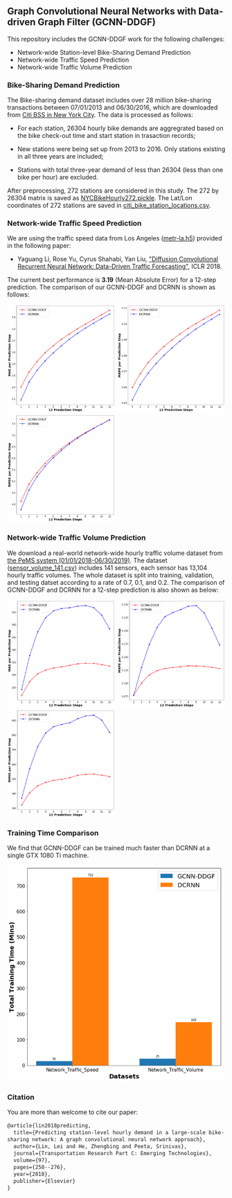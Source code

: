 ## Graph Convolutional Neural Networks with Data-driven Graph Filter (GCNN-DDGF)

This repository includes the GCNN-DDGF work for the following challenges:

* Network-wide Station-level Bike-Sharing Demand Prediction
* Network-wide Traffic Speed Prediction
* Network-wide Traffic Volume Prediction

### Bike-Sharing Demand Prediction 

The Bike-sharing demand dataset includes over 28 million bike-sharing transactions between 07/01/2013 and 06/30/2016, which are downloaded from [Citi BSS in New York City](https://www.citibikenyc.com/system-data). The data is processed as follows: 

* For each station, 26304 hourly bike demands are aggregrated based on the bike check-out time and start station in trasaction records;

* New stations were being set up from 2013 to 2016. Only stations existing in all three years are included;

* Stations with total three-year demand of less than 26304 (less than one bike per hour) are excluded. 

After preprocessing, 272 stations are considered in this study. The 272 by 26304 matrix is saved as [NYCBikeHourly272.pickle](https://github.com/transpaper/GCNN/tree/master/data/NYC_Citi_bike). The Lat/Lon coordinates of 272 stations are saved in [citi_bike_station_locations.csv](https://github.com/transpaper/GCNN/tree/master/data/NYC_Citi_bike).

### Network-wide Traffic Speed Prediction

We are using the traffic speed data from Los Angeles ([metr-la.h5](https://github.com/transpaper/GCNN/tree/master/data/METR-LA_traffic_speed)) provided in the following paper:

* Yaguang Li, Rose Yu, Cyrus Shahabi, Yan Liu, ["Diffusion Convolutional Recurrent Neural Network: Data-Driven Traffic Forecasting"](https://github.com/liyaguang/DCRNN), ICLR 2018. 

The current best performance is **3.19** (Mean Absolute Error) for a 12-step prediction. The comparison of our GCNN-DDGF and DCRNN is shown as follows:


<p float="left">
  <img src="results/mae_traffic_speed.png" width="250" height="250" />
  <img src="results/mape_traffic_speed.png" width="250" height="250" /> 
  <img src="results/rmse_traffic_speed.png" width="250" height="250" />
</p>

### Network-wide Traffic Volume Prediction

We download a real-world network-wide hourly traffic volume dataset from [the PeMS system (01/01/2018-06/30/2019)](http://pems.dot.ca.gov/). The dataset ([sensor_volume_141.csv](https://github.com/transpaper/GCNN/tree/master/data/METR-LA_traffic_volume)) includes 141 sensors, each sensor has 13,104 hourly traffic volumes. The whole dataset is split into training, validation, and testing datset according to a rate of 0.7, 0.1, and 0.2. The comparison of GCNN-DDGF and DCRNN for a 12-step prediction is also shown as below:

<p float="left">
  <img src="results/mae_traffic_volume.png" width="250" height="250" />
  <img src="results/mape_traffic_volume.png" width="250" height="250" /> 
  <img src="results/rmse_traffic_volume.png" width="250" height="250" />
</p>

### Training Time Comparison

We find that GCNN-DDGF can be trained much faster than DCRNN at a single GTX 1080 Ti machine. 

<img src="results/training_time_comparison.png" width="500" height="500" />

### Citation
You are more than welcome to cite our paper:
```
@article{lin2018predicting,
  title={Predicting station-level hourly demand in a large-scale bike-sharing network: A graph convolutional neural network approach},
  author={Lin, Lei and He, Zhengbing and Peeta, Srinivas},
  journal={Transportation Research Part C: Emerging Technologies},
  volume={97},
  pages={258--276},
  year={2018},
  publisher={Elsevier}
}

```
